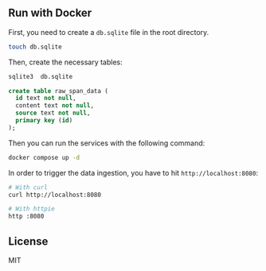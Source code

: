 ## Run with Docker

First, you need to create a `db.sqlite` file in the root directory.

```bash
touch db.sqlite
```

Then, create the necessary tables:

```bash
sqlite3  db.sqlite
```

```sql
create table raw_span_data (
  id text not null,
  content text not null, 
  source text not null,
  primary key (id)
);
```

Then you can run the services with the following command:

```bash
docker compose up -d
```

In order to trigger the data ingestion, you have to hit `http://localhost:8080`:

```bash
# With curl
curl http://localhost:8080

# With httpie
http :8080
```

## License
MIT
